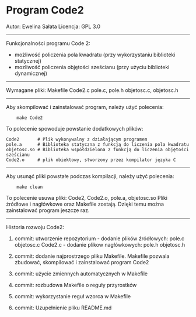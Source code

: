 # Program Code2

Autor: Ewelina Sałata
Licencja: GPL 3.0

-------------------------------------------------------------------------------------

Funkcjonalności programu Code 2:
 - możliwość policzenia pola kwadratu (przy wykorzystaniu biblioteki statycznej)
 - mozliwość policzenia objętości sześcianu (przy użyciu biblioteki dynamicznej)

-------------------------------------------------------------------------------------

Wymagane pliki:
Makefile 
Code2.c
pole.c, pole.h
objetosc.c, objetosc.h

-------------------------------------------------------------------------------------

Aby skompilować i zainstalować program, należy użyć polecenia:

		make Code2

To polecenie spowoduje powstanie dodatkowych plików:

	Code2       # Plik wykonywalny z działającym programem
	pole.a      # Biblioteka statyczna z funkcją do liczenia pola kwadratu
	objetosc.so # Biblioteka współdzielona z funkcją do liczenia objętości sześcianu
	Code2.o     # plik obiektowy, stworzony przez kompilator języka C

-------------------------------------------------------------------------------------

Aby usunąć pliki powstałe podczas kompilacji, należy użyć polecenia:
		
		make clean

To polecenie usuwa pliki: Code2, Code2.o, pole.a, objetosc.so 
Pliki źródłowe i nagłówkowe oraz Makefile zostają. 
Dzięki temu można zainstalować program jeszcze raz.

-------------------------------------------------------------------------------------

Historia rozwoju Code2:

1. commit: utworzenie repozytorium
         - dodanie plików źródłowych: pole.c objetosc.c Code2.c
         - dodanie plikow nagłówkowych: pole.h objetosc.h

2. commit: dodanie najprostrzego pliku Makefile.
           Makefile pozwala zbudować, skompilować i zainstalować program Code2

3. commit: użycie zmiennych automatycznych w Makefile

4. commit: rozbudowa Makefile o reguły przyrostków

5. commit: wykorzystanie reguł wzorca w Makefile

6. commit: Uzupełnienie pliku README.md
